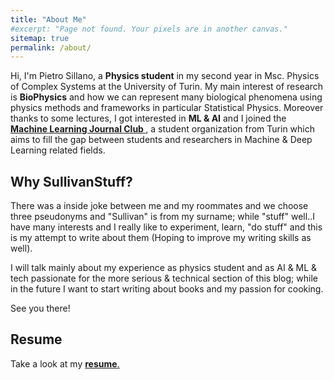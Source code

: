```yaml
---
title: "About Me"
#excerpt: "Page not found. Your pixels are in another canvas."
sitemap: true
permalink: /about/
---
```


Hi, I'm Pietro Sillano, a **Physics student**  in my second year in Msc. Physics of Complex Systems at the University of Turin.
My main interest of research is **BioPhysics** and how we can represent many biological phenomena using physics methods and frameworks in particular Statistical Physics.
Moreover thanks to some lectures, I got interested in **ML & AI** and I joined the  <a href="https://www.mljc.it/"> <b>Machine Learning Journal Club  </b> </a>, a student organization from Turin which aims to fill the gap between students and researchers in Machine & Deep Learning related fields.

<!--
### Experiences

In summer 2021 I did an Internship at Nicolaus Copernicus University in Torun (Poland) about applied machine learning and network theory.
We also collaborate with History department working on some Natural Language Processing on ancient Latin texts.-->

<!--When I have free time I work on some personal project about techIf you're interested check out my blog posts and my github pages!-->


<h2> Why SullivanStuff? </h2> 
There was a inside joke between me and my roommates and we choose three pseudonyms and "Sullivan" is from my surname; while "stuff" well..I have many interests and I really like to experiment, learn, "do stuff" and this is my attempt to write about them (Hoping to improve my writing skills as well).

I will talk mainly about my experience as physics student and as AI & ML & tech passionate for the more serious & technical section of this blog; while in the future I want to start writing about books and my passion for cooking.

See you there!


<h2> Resume </h2>
 
Take a look at my <a href="../assets/docs/cv.pdf"> <b> resume</b>.
</a>

